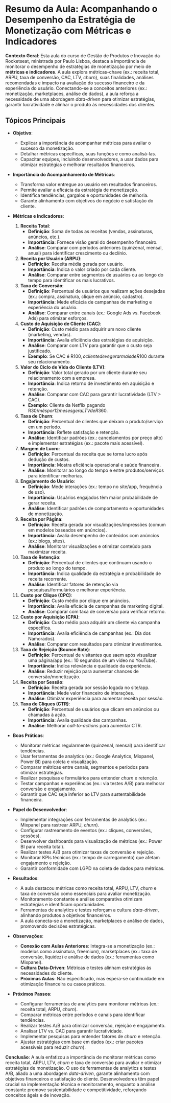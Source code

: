 # Resumo da Aula: Acompanhando o Desempenho da Estratégia de Monetização com Métricas e Indicadores

**Contexto Geral**: Esta aula do curso de Gestão de Produtos e Inovação da Rocketseat, ministrada por Paulo Lisboa, destaca a importância de monitorar o desempenho de estratégias de monetização por meio de **métricas e indicadores**. A aula explora métricas-chave (ex.: receita total, ARPU, taxa de conversão, CAC, LTV, *churn*), suas finalidades, análises recomendadas e impacto na avaliação do sucesso financeiro e da experiência do usuário. Conectando-se a conceitos anteriores (ex.: monetização, marketplaces, análise de dados), a aula reforça a necessidade de uma abordagem *data-driven* para otimizar estratégias, garantir lucratividade e alinhar o produto às necessidades dos clientes.

## Tópicos Principais

- **Objetivo**:
  - Explicar a importância de acompanhar métricas para avaliar o sucesso da monetização.
  - Detalhar métricas específicas, suas funções e como analisá-las.
  - Capacitar equipes, incluindo desenvolvedores, a usar dados para otimizar estratégias e melhorar resultados financeiros.

- **Importância do Acompanhamento de Métricas**:
  - Transforma valor entregue ao usuário em resultados financeiros.
  - Permite avaliar a eficácia da estratégia de monetização.
  - Identifica tendências, gargalos e oportunidades de melhoria.
  - Garante alinhamento com objetivos do negócio e satisfação do cliente.

- **Métricas e Indicadores**:
  1. **Receita Total**:
     - **Definição**: Soma de todas as receitas (vendas, assinaturas, anúncios, etc.).
     - **Importância**: Fornece visão geral do desempenho financeiro.
     - **Análise**: Comparar com períodos anteriores (quinzenal, mensal, anual) para identificar crescimento ou declínio.
  2. **Receita por Usuário (ARPU)**:
     - **Definição**: Receita média gerada por usuário.
     - **Importância**: Indica o valor criado por cada cliente.
     - **Análise**: Comparar entre segmentos de usuários ou ao longo do tempo para identificar os mais lucrativos.
  3. **Taxa de Conversão**:
     - **Definição**: Percentual de usuários que realizam ações desejadas (ex.: compra, assinatura, clique em anúncio, cadastro).
     - **Importância**: Mede eficácia de campanhas de marketing e experiência do usuário.
     - **Análise**: Comparar entre canais (ex.: Google Ads vs. Facebook Ads) para otimizar esforços.
  4. **Custo de Aquisição de Cliente (CAC)**:
     - **Definição**: Custo médio para adquirir um novo cliente (marketing, vendas).
     - **Importância**: Avalia eficiência das estratégias de aquisição.
     - **Análise**: Comparar com LTV para garantir que o custo seja justificado.
     - **Exemplo**: Se CAC é R$100, o cliente deve gerar mais de R$100 durante seu relacionamento.
  5. **Valor do Ciclo de Vida do Cliente (LTV)**:
     - **Definição**: Valor total gerado por um cliente durante seu relacionamento com a empresa.
     - **Importância**: Indica retorno de investimento em aquisição e retenção.
     - **Análise**: Comparar com CAC para garantir lucratividade (LTV > CAC).
     - **Exemplo**: Cliente da Netflix pagando R$30/mês por 12 meses gera LTV de R$360.
  6. **Taxa de Churn**:
     - **Definição**: Percentual de clientes que deixam o produto/serviço em um período.
     - **Importância**: Reflete satisfação e retenção.
     - **Análise**: Identificar padrões (ex.: cancelamentos por preço alto) e implementar estratégias (ex.: pacote mais acessível).
  7. **Margem de Lucro**:
     - **Definição**: Percentual da receita que se torna lucro após dedução de custos.
     - **Importância**: Mostra eficiência operacional e saúde financeira.
     - **Análise**: Monitorar ao longo do tempo e entre produtos/serviços para identificar melhorias.
  8. **Engajamento do Usuário**:
     - **Definição**: Mede interações (ex.: tempo no site/app, frequência de uso).
     - **Importância**: Usuários engajados têm maior probabilidade de gerar receita.
     - **Análise**: Identificar padrões de comportamento e oportunidades de monetização.
  9. **Receita por Página**:
     - **Definição**: Receita gerada por visualizações/impressões (comum em modelos baseados em anúncios).
     - **Importância**: Avalia desempenho de conteúdos com anúncios (ex.: blogs, sites).
     - **Análise**: Monitorar visualizações e otimizar conteúdo para maximizar receita.
  10. **Taxa de Retenção**:
      - **Definição**: Percentual de clientes que continuam usando o produto ao longo do tempo.
      - **Importância**: Indica qualidade da estratégia e probabilidade de receita recorrente.
      - **Análise**: Identificar fatores de retenção via pesquisas/formulários e melhorar experiência.
  11. **Custo por Clique (CPC)**:
      - **Definição**: Custo médio por clique em anúncios.
      - **Importância**: Avalia eficácia de campanhas de marketing digital.
      - **Análise**: Comparar com taxa de conversão para verificar retorno.
  12. **Custo por Aquisição (CPA)**:
      - **Definição**: Custo médio para adquirir um cliente via campanha específica.
      - **Importância**: Avalia eficiência de campanhas (ex.: Dia dos Namorados).
      - **Análise**: Comparar com resultados para otimizar investimentos.
  13. **Taxa de Rejeição (Bounce Rate)**:
      - **Definição**: Percentual de visitantes que saem após visualizar uma página/app (ex.: 10 segundos de um vídeo no YouTube).
      - **Importância**: Indica relevância e qualidade da experiência.
      - **Análise**: Reduzir rejeição para aumentar chances de conversão/monetização.
  14. **Receita por Sessão**:
      - **Definição**: Receita gerada por sessão logada no site/app.
      - **Importância**: Mede valor financeiro de interações.
      - **Análise**: Otimizar experiência para aumentar receita por sessão.
  15. **Taxa de Cliques (CTR)**:
      - **Definição**: Percentual de usuários que clicam em anúncios ou chamadas à ação.
      - **Importância**: Avalia qualidade das campanhas.
      - **Análise**: Melhorar *call-to-actions* para aumentar CTR.

- **Boas Práticas**:
  - Monitorar métricas regularmente (quinzenal, mensal) para identificar tendências.
  - Usar ferramentas de analytics (ex.: Google Analytics, Mixpanel, Power BI) para coleta e visualização.
  - Comparar métricas entre canais, segmentos e períodos para otimizar estratégias.
  - Realizar pesquisas e formulários para entender *churn* e retenção.
  - Testar campanhas e experiências (ex.: via testes A/B) para melhorar conversão e engajamento.
  - Garantir que CAC seja inferior ao LTV para sustentabilidade financeira.

- **Papel do Desenvolvedor**:
  - Implementar integrações com ferramentas de analytics (ex.: Mixpanel para rastrear ARPU, *churn*).
  - Configurar rastreamento de eventos (ex.: cliques, conversões, sessões).
  - Desenvolver dashboards para visualização de métricas (ex.: Power BI para receita total).
  - Realizar testes A/B para otimizar taxas de conversão e rejeição.
  - Monitorar KPIs técnicos (ex.: tempo de carregamento) que afetam engajamento e rejeição.
  - Garantir conformidade com LGPD na coleta de dados para métricas.

- **Resultados**:
  - A aula destacou métricas como receita total, ARPU, LTV, *churn* e taxa de conversão como essenciais para avaliar monetização.
  - Monitoramento constante e análise comparativa otimizam estratégias e identificam oportunidades.
  - Ferramentas de analytics e testes reforçam a cultura *data-driven*, alinhando produtos a objetivos financeiros.
  - A aula conecta-se a monetização, marketplaces e análise de dados, promovendo decisões estratégicas.

- **Observações**:
  - **Conexão com Aulas Anteriores**: Integra-se a monetização (ex.: modelos como assinatura, freemium), marketplaces (ex.: taxa de conversão, liquidez) e análise de dados (ex.: ferramentas como Mixpanel).
  - **Cultura Data-Driven**: Métricas e testes alinham estratégias às necessidades do cliente.
  - **Próximas Aulas**: Não especificado, mas espera-se continuidade em otimização financeira ou casos práticos.

- **Próximos Passos**:
  - Configurar ferramentas de analytics para monitorar métricas (ex.: receita total, ARPU, *churn*).
  - Comparar métricas entre períodos e canais para identificar tendências.
  - Realizar testes A/B para otimizar conversão, rejeição e engajamento.
  - Analisar LTV vs. CAC para garantir lucratividade.
  - Implementar pesquisas para entender fatores de *churn* e retenção.
  - Ajustar estratégias com base em dados (ex.: criar pacotes acessíveis para reduzir *churn*).

**Conclusão**: A aula enfatizou a importância de monitorar métricas como receita total, ARPU, LTV, *churn* e taxa de conversão para avaliar e otimizar estratégias de monetização. O uso de ferramentas de analytics e testes A/B, aliado a uma abordagem *data-driven*, garante alinhamento com objetivos financeiros e satisfação do cliente. Desenvolvedores têm papel crucial na implementação técnica e monitoramento, enquanto a análise constante promove sustentabilidade e competitividade, reforçando conceitos ágeis e de inovação.